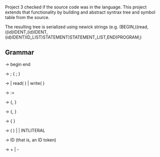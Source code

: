 Project 3 checked if the source code was in the language. This project extends that functionality by building
and abstract syntrax tree and symbol table from the source.

The resulting tree is serialized using newick strings (e.g. (BEGIN,((read,((id)IDENT,(id)IDENT,(id)IDENT)ID_LIST)STATEMENT)STATEMENT_LIST,END)PROGRAM;)

## Grammar

<program>	->	begin <statement list> end

<statement list>	->	<statement>; { <statement>; }

<statement>	->	<assignment> | read( <id list> ) | write( <expr list> )

<assignment>	->	<ident> := <expression>

<id list>	->	<ident> {, <ident>}

<expr list>	->	<expression> {, <expression> }

<expression>	->	<primary> {<arith op> <primary> }

<primary>	->	( <epxerssion> ) | <ident> | INTLITERAL

<ident>	->	ID  (that is, an ID token)

<arith op>	->	+ | -